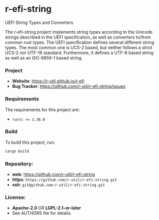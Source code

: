 r-efi-string
============

UEFI String Types and Converters

The r-efi-string project implements string types according to the Unicode
strings described in the UEFI specification, as well as converters to/from
common rust types. The UEFI specification defines several different string
types. The most common one is UCS-2 based, but neither follows a strict UCS-2
nor UTF-16 standard. Furthermore, it defines a UTF-8 based string as well as an
ISO-8859-1 based string.

### Project

 * **Website**: <https://r-util.github.io/r-efi>
 * **Bug Tracker**: <https://github.com/r-util/r-efi-string/issues>

### Requirements

The requirements for this project are:

 * `rustc >= 1.36.0`

### Build

To build this project, run:

```sh
cargo build
```

### Repository:

 - **web**:   <https://github.com/r-util/r-efi-string>
 - **https**: `https://github.com/r-util/r-efi-string.git`
 - **ssh**:   `git@github.com:r-util/r-efi-string.git`

### License:

 - **Apache-2.0** OR **LGPL-2.1-or-later**
 - See AUTHORS file for details.
